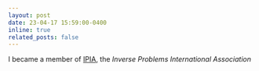 ```yaml
---
layout: post
date: 23-04-17 15:59:00-0400
inline: true
related_posts: false
---
```


I became a member of [IPIA](https://www.ipia.site), the *Inverse Problems International Association*
